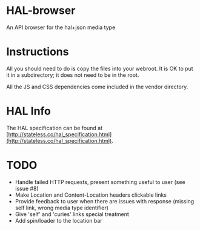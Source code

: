 HAL-browser
===========

An API browser for the hal+json media type

Instructions
============
All you should need to do is copy the files into your webroot.
It is OK to put it in a subdirectory; it does not need to be in the root.

All the JS and CSS dependencies come included in the vendor directory.

HAL Info
========
The HAL specification can be found at [http://stateless.co/hal_specification.html](http://stateless.co/hal_specification.html).

TODO
===========
* Handle failed HTTP requests, present something useful to user (see issue #8)
* Make Location and Content-Location headers clickable links
* Provide feedback to user when there are issues with response (missing
self link, wrong media type identifier)
* Give 'self' and 'curies' links special treatment
* Add spin/loader to the location bar
